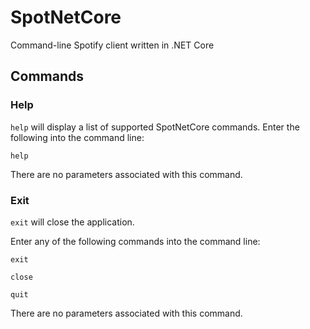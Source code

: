 # SpotNetCore
Command-line Spotify client written in .NET Core

## Commands
### Help
`help` will display a list of supported SpotNetCore commands.
Enter the following into the command line:
```
help
```
There are no parameters associated with this command.

### Exit
`exit` will close the application.

Enter any of the following commands into the command line:

```
exit
```

```
close
```

```
quit
```

There are no parameters associated with this command.
